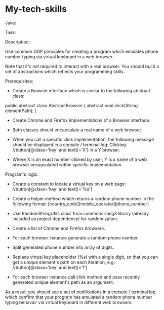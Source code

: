 # My-tech-skills

Java:

Task:

Description:

Use common OOP principles for creating a program which emulates phone number typing via virtual keyboard in a web browser.

Note that it's not required to interact with a real browser. You should build a set of abstractions which reflects your programming skills.

Prerequisites:

- Create a Browser interface which is similar to the following abstract class:

public abstract class AbstractBrowser {
    abstract void click(String elementPath);
}

- Create Chrome and Firefox implementations of a Browser interface.

- Both classes should encapsulate a real name of a web browser.

- When you call a specific click implementation, the following message should be displayed in a console / terminal log:
Clicking //button[@class='key' and text()='X'] in a Y browser.

- Where X is an exact number clicked by user, Y is a name of a web browser encapsulated within specific implementation.

Program's logic:

- Create a constant to locate a virtual key on a web page: //button[@class='key' and text()='%s']

- Create a helper method which returns a random phone number in the following format: [country_code][mobile_operator][phone_number]

- Use RandomStringUtils class from commons-lang3 library (already included as project dependency) for randomization.

- Create a list of Chrome and Firefox browsers.

- For each browser instance generate a random phone number.

- Split generated phone number into array of digits.

- Replace virtual key placeholder (%s) with a single digit, so that you can get a unique element's path on each iteration, e.g. //button[@class='key' and text()='1']

- For each browser instance call click method and pass recently generated unique element's path as an argument.

As a result you should see a set of notifications in a console / terminal log, which confirm that your program has emulated a random phone number typing behavior via virtual keyboard in different web browsers.
